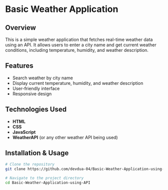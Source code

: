 # Basic Weather Application

## Overview
This is a simple weather application that fetches real-time weather data using an API. It allows users to enter a city name and get current weather conditions, including temperature, humidity, and weather description.

## Features
- Search weather by city name
- Display current temperature, humidity, and weather description
- User-friendly interface
- Responsive design

## Technologies Used
- **HTML**
- **CSS**
- **JavaScript**
- **WeatherAPI** (or any other weather API being used)

## Installation & Usage
```bash
# Clone the repository
git clone https://github.com/devdua-04/Basic-Weather-Application-using-API.git

# Navigate to the project directory
cd Basic-Weather-Application-using-API
